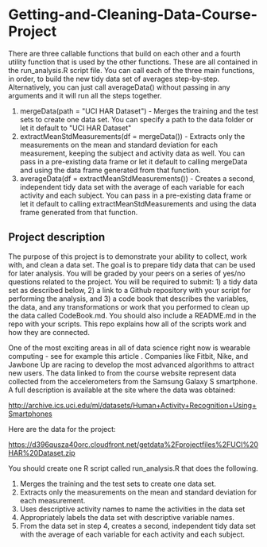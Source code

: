 # Getting-and-Cleaning-Data-Course-Project

There are three callable functions that build on each other and a fourth utility function that is used by the other functions.  These are all contained in the run_analysis.R script file.  You can call each of the three main functions, in order, to build the new tidy data set of averages step-by-step.  Alternatively, you can just call averageData() without passing in any arguments and it will run all the steps together.

1. mergeData(path = "UCI HAR Dataset") - Merges the training and the test sets to create one data set.  You can specify a path to the data folder or let it default to "UCI HAR Dataset"
2. extractMeanStdMeasurements(df = mergeData()) - Extracts only the measurements on the mean and standard deviation for each measurement, keeping the subject and activity data as well.  You can pass in a pre-existing data frame or let it default to calling mergeData and using the data frame generated from that function.
3. averageData(df = extractMeanStdMeasurements()) - Creates a second, independent tidy data set with the average of each variable for each activity and each subject.  You can pass in a pre-existing data frame or let it default to calling extractMeanStdMeasurements and using the data frame generated from that function.


## Project description

The purpose of this project is to demonstrate your ability to collect, work with, and clean a data set. The goal is to prepare tidy data that can be used for later analysis. You will be graded by your peers on a series of yes/no questions related to the project. You will be required to submit: 1) a tidy data set as described below, 2) a link to a Github repository with your script for performing the analysis, and 3) a code book that describes the variables, the data, and any transformations or work that you performed to clean up the data called CodeBook.md. You should also include a README.md in the repo with your scripts. This repo explains how all of the scripts work and how they are connected.  

One of the most exciting areas in all of data science right now is wearable computing - see for example this article . Companies like Fitbit, Nike, and Jawbone Up are racing to develop the most advanced algorithms to attract new users. The data linked to from the course website represent data collected from the accelerometers from the Samsung Galaxy S smartphone. A full description is available at the site where the data was obtained: 

http://archive.ics.uci.edu/ml/datasets/Human+Activity+Recognition+Using+Smartphones

Here are the data for the project: 

https://d396qusza40orc.cloudfront.net/getdata%2Fprojectfiles%2FUCI%20HAR%20Dataset.zip

You should create one R script called run_analysis.R that does the following. 
1. Merges the training and the test sets to create one data set.
2. Extracts only the measurements on the mean and standard deviation for each measurement. 
3. Uses descriptive activity names to name the activities in the data set
4. Appropriately labels the data set with descriptive variable names. 
5. From the data set in step 4, creates a second, independent tidy data set with the average of each variable for each activity and each subject.